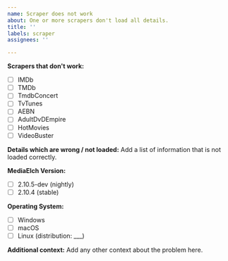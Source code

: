 ```yaml
---
name: Scraper does not work
about: One or more scrapers don't load all details.
title: ''
labels: scraper
assignees: ''

---
```


**Scrapers that don't work:**

 - [ ] IMDb
 - [ ] TMDb
 - [ ] TmdbConcert
 - [ ] TvTunes
 - [ ] AEBN
 - [ ] AdultDvDEmpire
 - [ ] HotMovies
 - [ ] VideoBuster

**Details which are wrong / not loaded:**
Add a list of information that is not loaded correctly.

**MediaElch Version:**
 - [ ] 2.10.5-dev (nightly)
 - [ ] 2.10.4 (stable)

**Operating System:**
 - [ ] Windows
 - [ ] macOS
 - [ ] Linux (distribution: ___)

**Additional context:**
Add any other context about the problem here.
